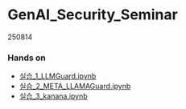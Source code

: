 # GenAI_Security_Seminar
250814

### Hands on
- [실습_1_LLMGuard.ipynb](https://colab.research.google.com/drive/1wiFIFvl02FCJIGWAoIjwl02s_wdBlhS1?usp=sharing)
- [실습_2_META_LLAMAGuard.ipynb](https://colab.research.google.com/drive/1bdFS28EcHlX8RpH7ZRJzGirJycPbfbNr?usp=sharing)
- [실습_3_kanana.ipynb](https://colab.research.google.com/drive/13ACT3jABTesVjMR_lxN1x1brug111cZ5?usp=sharing)

